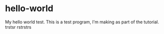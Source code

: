 # hello-world
My hello world test.
This is a test program, I'm making as part of the tutorial.
trstsr
 rstrstrs
